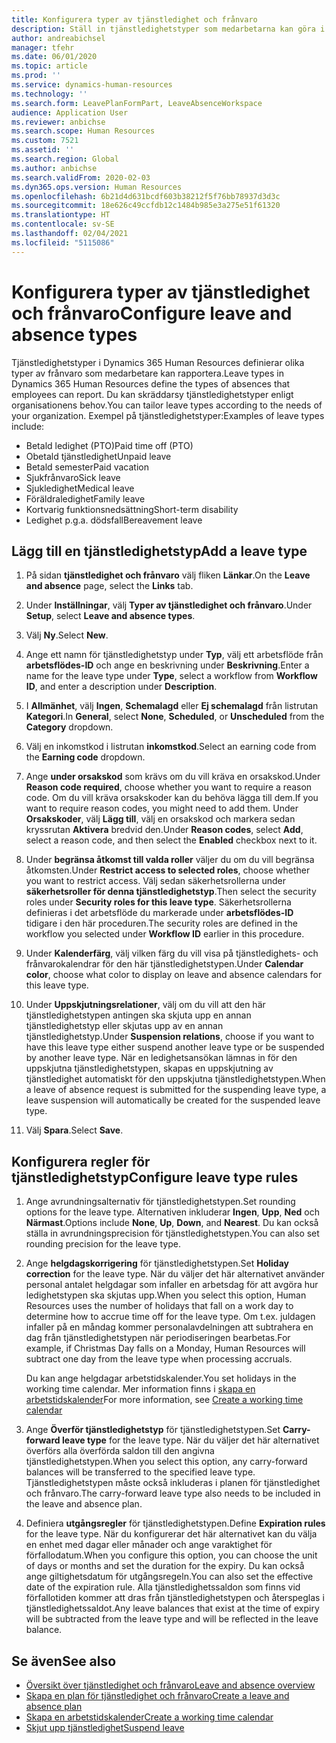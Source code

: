```yaml
---
title: Konfigurera typer av tjänstledighet och frånvaro
description: Ställ in tjänstledighetstyper som medarbetarna kan göra i Dynamics 365 Human Resources.
author: andreabichsel
manager: tfehr
ms.date: 06/01/2020
ms.topic: article
ms.prod: ''
ms.service: dynamics-human-resources
ms.technology: ''
ms.search.form: LeavePlanFormPart, LeaveAbsenceWorkspace
audience: Application User
ms.reviewer: anbichse
ms.search.scope: Human Resources
ms.custom: 7521
ms.assetid: ''
ms.search.region: Global
ms.author: anbichse
ms.search.validFrom: 2020-02-03
ms.dyn365.ops.version: Human Resources
ms.openlocfilehash: 6b21d4d631bcdf603b38212f5f76bb78937d3d3c
ms.sourcegitcommit: 18e626c49ccfdb12c1484b985e3a275e51f61320
ms.translationtype: HT
ms.contentlocale: sv-SE
ms.lasthandoff: 02/04/2021
ms.locfileid: "5115086"
---
```

# <a name="configure-leave-and-absence-types"></a><span data-ttu-id="2c6bc-103">Konfigurera typer av tjänstledighet och frånvaro</span><span class="sxs-lookup"><span data-stu-id="2c6bc-103">Configure leave and absence types</span></span>

<span data-ttu-id="2c6bc-104">Tjänstledighetstyper i Dynamics 365 Human Resources definierar olika typer av frånvaro som medarbetare kan rapportera.</span><span class="sxs-lookup"><span data-stu-id="2c6bc-104">Leave types in Dynamics 365 Human Resources define the types of absences that employees can report.</span></span> <span data-ttu-id="2c6bc-105">Du kan skräddarsy tjänstledighetstyper enligt organisationens behov.</span><span class="sxs-lookup"><span data-stu-id="2c6bc-105">You can tailor leave types according to the needs of your organization.</span></span> <span data-ttu-id="2c6bc-106">Exempel på tjänstledighetstyper:</span><span class="sxs-lookup"><span data-stu-id="2c6bc-106">Examples of leave types include:</span></span>

- <span data-ttu-id="2c6bc-107">Betald ledighet (PTO)</span><span class="sxs-lookup"><span data-stu-id="2c6bc-107">Paid time off (PTO)</span></span>
- <span data-ttu-id="2c6bc-108">Obetald tjänstledighet</span><span class="sxs-lookup"><span data-stu-id="2c6bc-108">Unpaid leave</span></span>
- <span data-ttu-id="2c6bc-109">Betald semester</span><span class="sxs-lookup"><span data-stu-id="2c6bc-109">Paid vacation</span></span>
- <span data-ttu-id="2c6bc-110">Sjukfrånvaro</span><span class="sxs-lookup"><span data-stu-id="2c6bc-110">Sick leave</span></span>
- <span data-ttu-id="2c6bc-111">Sjukledighet</span><span class="sxs-lookup"><span data-stu-id="2c6bc-111">Medical leave</span></span>
- <span data-ttu-id="2c6bc-112">Föräldraledighet</span><span class="sxs-lookup"><span data-stu-id="2c6bc-112">Family leave</span></span>
- <span data-ttu-id="2c6bc-113">Kortvarig funktionsnedsättning</span><span class="sxs-lookup"><span data-stu-id="2c6bc-113">Short-term disability</span></span>
- <span data-ttu-id="2c6bc-114">Ledighet p.g.a. dödsfall</span><span class="sxs-lookup"><span data-stu-id="2c6bc-114">Bereavement leave</span></span>

## <a name="add-a-leave-type"></a><span data-ttu-id="2c6bc-115">Lägg till en tjänstledighetstyp</span><span class="sxs-lookup"><span data-stu-id="2c6bc-115">Add a leave type</span></span>

1. <span data-ttu-id="2c6bc-116">På sidan **tjänstledighet och frånvaro** välj fliken **Länkar**.</span><span class="sxs-lookup"><span data-stu-id="2c6bc-116">On the **Leave and absence** page, select the **Links** tab.</span></span>

2. <span data-ttu-id="2c6bc-117">Under **Inställningar**, välj **Typer av tjänstledighet och frånvaro**.</span><span class="sxs-lookup"><span data-stu-id="2c6bc-117">Under **Setup**, select **Leave and absence types**.</span></span>

3. <span data-ttu-id="2c6bc-118">Välj **Ny**.</span><span class="sxs-lookup"><span data-stu-id="2c6bc-118">Select **New**.</span></span>

4. <span data-ttu-id="2c6bc-119">Ange ett namn för tjänstledighetstyp under **Typ**, välj ett arbetsflöde från **arbetsflödes-ID** och ange en beskrivning under **Beskrivning**.</span><span class="sxs-lookup"><span data-stu-id="2c6bc-119">Enter a name for the leave type under **Type**, select a workflow from **Workflow ID**, and enter a description under **Description**.</span></span>

5. <span data-ttu-id="2c6bc-120">I **Allmänhet**, välj **Ingen**, **Schemalagd** eller **Ej schemalagd** från listrutan **Kategori**.</span><span class="sxs-lookup"><span data-stu-id="2c6bc-120">In **General**, select **None**, **Scheduled**, or **Unscheduled** from the **Category** dropdown.</span></span>

6. <span data-ttu-id="2c6bc-121">Välj en inkomstkod i listrutan **inkomstkod**.</span><span class="sxs-lookup"><span data-stu-id="2c6bc-121">Select an earning code from the **Earning code** dropdown.</span></span>

7. <span data-ttu-id="2c6bc-122">Ange **under orsakskod** som krävs om du vill kräva en orsakskod.</span><span class="sxs-lookup"><span data-stu-id="2c6bc-122">Under **Reason code required**, choose whether you want to require a reason code.</span></span> <span data-ttu-id="2c6bc-123">Om du vill kräva orsakskoder kan du behöva lägga till dem.</span><span class="sxs-lookup"><span data-stu-id="2c6bc-123">If you want to require reason codes, you might need to add them.</span></span> <span data-ttu-id="2c6bc-124">Under **Orsakskoder**, välj **Lägg till**, välj en orsakskod och markera sedan kryssrutan **Aktivera** bredvid den.</span><span class="sxs-lookup"><span data-stu-id="2c6bc-124">Under **Reason codes**, select **Add**, select a reason code, and then select the **Enabled** checkbox next to it.</span></span>

8. <span data-ttu-id="2c6bc-125">Under **begränsa åtkomst till valda roller** väljer du om du vill begränsa åtkomsten.</span><span class="sxs-lookup"><span data-stu-id="2c6bc-125">Under **Restrict access to selected roles**, choose whether you want to restrict access.</span></span> <span data-ttu-id="2c6bc-126">Välj sedan säkerhetsrollerna under **säkerhetsroller för denna tjänstledighetstyp**.</span><span class="sxs-lookup"><span data-stu-id="2c6bc-126">Then select the security roles under **Security roles for this leave type**.</span></span> <span data-ttu-id="2c6bc-127">Säkerhetsrollerna definieras i det arbetsflöde du markerade under **arbetsflödes-ID** tidigare i den här proceduren.</span><span class="sxs-lookup"><span data-stu-id="2c6bc-127">The security roles are defined in the workflow you selected under **Workflow ID** earlier in this procedure.</span></span>

9. <span data-ttu-id="2c6bc-128">Under **Kalenderfärg**, välj vilken färg du vill visa på tjänstledighets- och frånvarokalendrar för den här tjänstledighetstypen.</span><span class="sxs-lookup"><span data-stu-id="2c6bc-128">Under **Calendar color**, choose what color to display on leave and absence calendars for this leave type.</span></span> 

10. <span data-ttu-id="2c6bc-129">Under **Uppskjutningsrelationer**, välj om du vill att den här tjänstledighetstypen antingen ska skjuta upp en annan tjänstledighetstyp eller skjutas upp av en annan tjänstledighetstyp.</span><span class="sxs-lookup"><span data-stu-id="2c6bc-129">Under **Suspension relations**, choose if you want to have this leave type either suspend another leave type or be suspended by another leave type.</span></span> <span data-ttu-id="2c6bc-130">När en ledighetsansökan lämnas in för den uppskjutna tjänstledighetstypen, skapas en uppskjutning av tjänstledighet automatiskt för den uppskjutna tjänstledighetstypen.</span><span class="sxs-lookup"><span data-stu-id="2c6bc-130">When a leave of absence request is submitted for the suspending leave type, a leave suspension will automatically be created for the suspended leave type.</span></span> 

10. <span data-ttu-id="2c6bc-131">Välj **Spara**.</span><span class="sxs-lookup"><span data-stu-id="2c6bc-131">Select **Save**.</span></span>

## <a name="configure-leave-type-rules"></a><span data-ttu-id="2c6bc-132">Konfigurera regler för tjänstledighetstyp</span><span class="sxs-lookup"><span data-stu-id="2c6bc-132">Configure leave type rules</span></span>

1. <span data-ttu-id="2c6bc-133">Ange avrundningsalternativ för tjänstledighetstypen.</span><span class="sxs-lookup"><span data-stu-id="2c6bc-133">Set rounding options for the leave type.</span></span> <span data-ttu-id="2c6bc-134">Alternativen inkluderar **Ingen**, **Upp**, **Ned** och **Närmast**.</span><span class="sxs-lookup"><span data-stu-id="2c6bc-134">Options include **None**, **Up**, **Down**, and **Nearest**.</span></span> <span data-ttu-id="2c6bc-135">Du kan också ställa in avrundningsprecision för tjänstledighetstypen.</span><span class="sxs-lookup"><span data-stu-id="2c6bc-135">You can also set rounding precision for the leave type.</span></span>

2. <span data-ttu-id="2c6bc-136">Ange **helgdagskorrigering** för tjänstledighetstypen.</span><span class="sxs-lookup"><span data-stu-id="2c6bc-136">Set **Holiday correction** for the leave type.</span></span> <span data-ttu-id="2c6bc-137">När du väljer det här alternativet använder personal antalet helgdagar som infaller en arbetsdag för att avgöra hur ledighetstypen ska skjutas upp.</span><span class="sxs-lookup"><span data-stu-id="2c6bc-137">When you select this option, Human Resources uses the number of holidays that fall on a work day to determine how to accrue time off for the leave type.</span></span> <span data-ttu-id="2c6bc-138">Om t.ex. juldagen infaller på en måndag kommer personalavdelningen att subtrahera en dag från tjänstledighetstypen när periodiseringen bearbetas.</span><span class="sxs-lookup"><span data-stu-id="2c6bc-138">For example, if Christmas Day falls on a Monday, Human Resources will subtract one day from the leave type when processing accruals.</span></span>

   <span data-ttu-id="2c6bc-139">Du kan ange helgdagar arbetstidskalender.</span><span class="sxs-lookup"><span data-stu-id="2c6bc-139">You set holidays in the working time calendar.</span></span> <span data-ttu-id="2c6bc-140">Mer information finns i [skapa en arbetstidskalender](hr-leave-and-absence-working-time-calendar.md)</span><span class="sxs-lookup"><span data-stu-id="2c6bc-140">For more information, see [Create a working time calendar](hr-leave-and-absence-working-time-calendar.md)</span></span>
   
 3. <span data-ttu-id="2c6bc-141">Ange **Överför tjänstledighetstyp** för tjänstledighetstypen.</span><span class="sxs-lookup"><span data-stu-id="2c6bc-141">Set **Carry-forward leave type** for the leave type.</span></span> <span data-ttu-id="2c6bc-142">När du väljer det här alternativet överförs alla överförda saldon till den angivna tjänstledighetstypen.</span><span class="sxs-lookup"><span data-stu-id="2c6bc-142">When you select this option, any carry-forward balances will be transferred to the specified leave type.</span></span> <span data-ttu-id="2c6bc-143">Tjänstledighetstypen måste också inkluderas i planen för tjänstledighet och frånvaro.</span><span class="sxs-lookup"><span data-stu-id="2c6bc-143">The carry-forward leave type also needs to be included in the leave and absence plan.</span></span> 
 
 4. <span data-ttu-id="2c6bc-144">Definiera **utgångsregler** för tjänstledighetstypen.</span><span class="sxs-lookup"><span data-stu-id="2c6bc-144">Define **Expiration rules** for the leave type.</span></span> <span data-ttu-id="2c6bc-145">När du konfigurerar det här alternativet kan du välja en enhet med dagar eller månader och ange varaktighet för förfallodatum.</span><span class="sxs-lookup"><span data-stu-id="2c6bc-145">When you configure this option, you can choose the unit of days or months and set the duration for the expiry.</span></span> <span data-ttu-id="2c6bc-146">Du kan också ange giltighetsdatum för utgångsregeln.</span><span class="sxs-lookup"><span data-stu-id="2c6bc-146">You can also set the effective date of the expiration rule.</span></span> <span data-ttu-id="2c6bc-147">Alla tjänstledighetssaldon som finns vid förfallotiden kommer att dras från tjänstledighetstypen och återspeglas i tjänstledighetssaldot.</span><span class="sxs-lookup"><span data-stu-id="2c6bc-147">Any leave balances that exist at the time of expiry will be subtracted from the leave type and will be reflected in the leave balance.</span></span> 
 
 
## <a name="see-also"></a><span data-ttu-id="2c6bc-148">Se även</span><span class="sxs-lookup"><span data-stu-id="2c6bc-148">See also</span></span>

- [<span data-ttu-id="2c6bc-149">Översikt över tjänstledighet och frånvaro</span><span class="sxs-lookup"><span data-stu-id="2c6bc-149">Leave and absence overview</span></span>](hr-leave-and-absence-overview.md)
- [<span data-ttu-id="2c6bc-150">Skapa en plan för tjänstledighet och frånvaro</span><span class="sxs-lookup"><span data-stu-id="2c6bc-150">Create a leave and absence plan</span></span>](hr-leave-and-absence-plans.md)
- [<span data-ttu-id="2c6bc-151">Skapa en arbetstidskalender</span><span class="sxs-lookup"><span data-stu-id="2c6bc-151">Create a working time calendar</span></span>](hr-leave-and-absence-working-time-calendar.md)
- [<span data-ttu-id="2c6bc-152">Skjut upp tjänstledighet</span><span class="sxs-lookup"><span data-stu-id="2c6bc-152">Suspend leave</span></span>](hr-leave-and-absence-suspend-leave.md)

